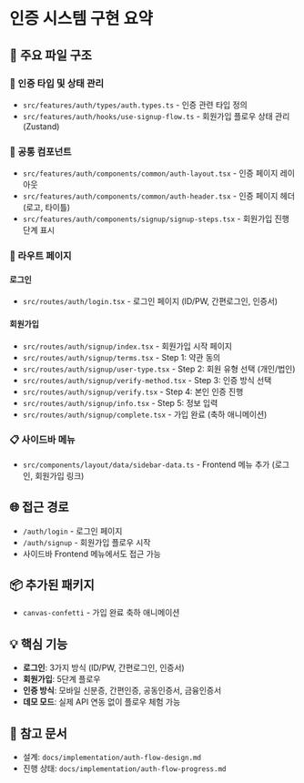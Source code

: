 # 인증 시스템 구현 요약

## 📂 주요 파일 구조

### 🔑 인증 타입 및 상태 관리
- `src/features/auth/types/auth.types.ts` - 인증 관련 타입 정의
- `src/features/auth/hooks/use-signup-flow.ts` - 회원가입 플로우 상태 관리 (Zustand)

### 🎨 공통 컴포넌트
- `src/features/auth/components/common/auth-layout.tsx` - 인증 페이지 레이아웃
- `src/features/auth/components/common/auth-header.tsx` - 인증 페이지 헤더 (로고, 타이틀)
- `src/features/auth/components/signup/signup-steps.tsx` - 회원가입 진행 단계 표시

### 📄 라우트 페이지

#### 로그인
- `src/routes/auth/login.tsx` - 로그인 페이지 (ID/PW, 간편로그인, 인증서)

#### 회원가입
- `src/routes/auth/signup/index.tsx` - 회원가입 시작 페이지
- `src/routes/auth/signup/terms.tsx` - Step 1: 약관 동의
- `src/routes/auth/signup/user-type.tsx` - Step 2: 회원 유형 선택 (개인/법인)
- `src/routes/auth/signup/verify-method.tsx` - Step 3: 인증 방식 선택
- `src/routes/auth/signup/verify.tsx` - Step 4: 본인 인증 진행
- `src/routes/auth/signup/info.tsx` - Step 5: 정보 입력
- `src/routes/auth/signup/complete.tsx` - 가입 완료 (축하 애니메이션)

### 📋 사이드바 메뉴
- `src/components/layout/data/sidebar-data.ts` - Frontend 메뉴 추가 (로그인, 회원가입 링크)

## 🌐 접근 경로
- `/auth/login` - 로그인 페이지
- `/auth/signup` - 회원가입 플로우 시작
- 사이드바 Frontend 메뉴에서도 접근 가능

## 📦 추가된 패키지
- `canvas-confetti` - 가입 완료 축하 애니메이션

## 💡 핵심 기능
- **로그인**: 3가지 방식 (ID/PW, 간편로그인, 인증서)
- **회원가입**: 5단계 플로우
- **인증 방식**: 모바일 신분증, 간편인증, 공동인증서, 금융인증서
- **데모 모드**: 실제 API 연동 없이 플로우 체험 가능

## 📝 참고 문서
- 설계: `docs/implementation/auth-flow-design.md`
- 진행 상태: `docs/implementation/auth-flow-progress.md`